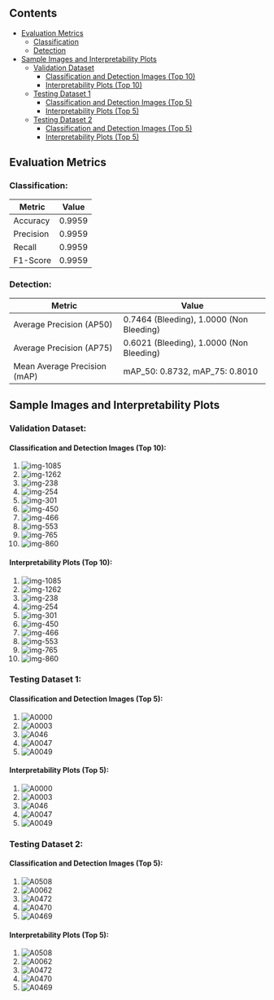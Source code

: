 ## Contents

- [Evaluation Metrics](#evaluation-metrics)
  - [Classification](#classification)
  - [Detection](#detection)
- [Sample Images and Interpretability Plots](#sample-images-and-interpretability-plots)
  - [Validation Dataset](#validation-dataset)
    - [Classification and Detection Images (Top 10)](#classification-and-detection-images-top-10)
    - [Interpretability Plots (Top 10)](#interpretability-plots-top-10)
  - [Testing Dataset 1](#testing-dataset-1)
    - [Classification and Detection Images (Top 5)](#classification-and-detection-images-top-5)
    - [Interpretability Plots (Top 5)](#interpretability-plots-top-5)
  - [Testing Dataset 2](#testing-dataset-2)
    - [Classification and Detection Images (Top 5)](#classification-and-detection-images-top-5)
    - [Interpretability Plots (Top 5)](#interpretability-plots-top-5)


## Evaluation Metrics

### Classification:

| Metric    | Value           |
|-----------|-----------------|
| Accuracy  | 0.9959          |
| Precision | 0.9959          |
| Recall    | 0.9959          |
| F1-Score  | 0.9959          |

### Detection:

| Metric                        | Value                                   |
|-------------------------------|-----------------------------------------|
| Average Precision (AP50)      | 0.7464 (Bleeding), 1.0000 (Non Bleeding) |
| Average Precision (AP75)      | 0.6021 (Bleeding), 1.0000 (Non Bleeding) |
| Mean Average Precision (mAP)  | mAP_50: 0.8732, mAP_75: 0.8010          |

## Sample Images and Interpretability Plots

### Validation Dataset:

#### Classification and Detection Images (Top 10):

1.  ![img-1085](/images/validation_set/img-1085-_png.jpg)
2.  ![img-1262](images/validation_set/img-1262-\_png.jpg)
3.  ![img-238](https://raw.githubusercontent.com/sayan-neogy/S3N/main/images/validation_set/img-238-_png.jpg)
4.  ![img-254](https://raw.githubusercontent.com/sayan-neogy/S3N/main/images/validation_set/img-254-_png.jpg)
5.  ![img-301](https://raw.githubusercontent.com/sayan-neogy/S3N/main/images/validation_set/img-301-_png.jpg)
6.  ![img-450](https://raw.githubusercontent.com/sayan-neogy/S3N/main/images/validation_set/img-450-_png.jpg)
7.  ![img-466](https://raw.githubusercontent.com/sayan-neogy/S3N/main/images/validation_set/img-466-_png.jpg)
8.  ![img-553](https://raw.githubusercontent.com/sayan-neogy/S3N/blob/main/images/validation_set/img-553-_png.jpg)
9.  ![img-765](https://raw.githubusercontent.com/sayan-neogy/S3N/blob/main/images/validation_set/img-765-_png.jpg)
10.  ![img-860](https://raw.githubusercontent.com/sayan-neogy/S3N/blob/main/images/validation_set/img-860-_png.jpg)

#### Interpretability Plots (Top 10):

1.  ![img-1085](https://github.com/sayan-neogy/S3N/blob/main/interpretability_plot_eigen_cam/validation_set/img-1085-_png.jpg)
2.  ![img-1262](https://github.com/sayan-neogy/S3N/blob/main/interpretability_plot_eigen_cam/validation_set/img-1262-_png.jpg)
3.  ![img-238](https://github.com/sayan-neogy/S3N/blob/main/interpretability_plot_eigen_cam/validation_set/img-238-_png.jpg)
4.  ![img-254](https://github.com/sayan-neogy/S3N/blob/main/interpretability_plot_eigen_cam/validation_set/img-254-_png.jpg)
5.  ![img-301](https://github.com/sayan-neogy/S3N/blob/main/interpretability_plot_eigen_cam/validation_set/img-301-_png.jpg)
6.  ![img-450](https://github.com/sayan-neogy/S3N/blob/main/interpretability_plot_eigen_cam/validation_set/img-450-_png.jpg)
7.  ![img-466](https://github.com/sayan-neogy/S3N/blob/main/interpretability_plot_eigen_cam/validation_set/img-466-_png.jpg)
8.  ![img-553](https://github.com/sayan-neogy/S3N/blob/main/interpretability_plot_eigen_cam/validation_set/img-553-_png.jpg)
9.  ![img-765](https://github.com/sayan-neogy/S3N/blob/main/interpretability_plot_eigen_cam/validation_set/img-765-_png.jpg)
10.  ![img-860](https://github.com/sayan-neogy/S3N/blob/main/interpretability_plot_eigen_cam/validation_set/img-860-_png.jpg)

### Testing Dataset 1:

#### Classification and Detection Images (Top 5):

1. ![A0000](https://github.com/sayan-neogy/S3N/blob/main/images/test_dataset_1/A0000_png.jpg)
2. ![A0003](https://github.com/sayan-neogy/S3N/blob/main/images/test_dataset_1/A0003_png.jpg)
3. ![A046](https://github.com/sayan-neogy/S3N/blob/main/images/test_dataset_1/A0046_png.jpg)
4. ![A0047](https://github.com/sayan-neogy/S3N/blob/main/images/test_dataset_1/A0047_png.jpg)
5. ![A0049](https://github.com/sayan-neogy/S3N/blob/main/images/test_dataset_1/A0049_png.jpg)

#### Interpretability Plots (Top 5):

1. ![A0000](https://github.com/sayan-neogy/S3N/blob/main/interpretability_plot_eigen_cam/test_dataset_1/A0000_png.jpg)
2. ![A0003](https://github.com/sayan-neogy/S3N/blob/main/interpretability_plot_eigen_cam/test_dataset_1/A0003_png.jpg)
3. ![A046](https://github.com/sayan-neogy/S3N/blob/main/interpretability_plot_eigen_cam/test_dataset_1/A0046_png.jpg)
4. ![A0047](https://github.com/sayan-neogy/S3N/blob/main/interpretability_plot_eigen_cam/test_dataset_1/A0047_png.jpg)
5. ![A0049](https://github.com/sayan-neogy/S3N/blob/main/interpretability_plot_eigen_cam/test_dataset_1/A0049_png.jpg)


### Testing Dataset 2:

#### Classification and Detection Images (Top 5):

1. ![A0508](https://github.com/sayan-neogy/S3N/blob/main/images/test_dataset_2/A0508_png.jpg)
2. ![A0062](https://github.com/sayan-neogy/S3N/blob/main/images/test_dataset_2/A0062_png.jpg)
3. ![A0472](https://github.com/sayan-neogy/S3N/blob/main/images/test_dataset_2/A0472_png.jpg)
4. ![A0470](https://github.com/sayan-neogy/S3N/blob/main/images/test_dataset_2/A0470_png.jpg)
5. ![A0469](https://github.com/sayan-neogy/S3N/blob/main/images/test_dataset_2/A0469_png.jpg)

#### Interpretability Plots (Top 5):

1. ![A0508](https://github.com/sayan-neogy/S3N/blob/main/interpretability_plot_eigen_cam/test_dataset_2/A0508_png.jpg)
2. ![A0062](https://github.com/sayan-neogy/S3N/blob/main/interpretability_plot_eigen_cam/test_dataset_2/A0062_png.jpg)
3. ![A0472](https://github.com/sayan-neogy/S3N/blob/main/interpretability_plot_eigen_cam/test_dataset_2/A0472_png.jpg)
4. ![A0470](https://github.com/sayan-neogy/S3N/blob/main/interpretability_plot_eigen_cam/test_dataset_2/A0470_png.jpg)
5. ![A0469](https://github.com/sayan-neogy/S3N/blob/main/interpretability_plot_eigen_cam/test_dataset_2/A0469_png.jpg)
